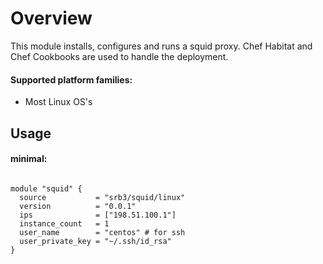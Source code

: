 # Overview
This module installs, configures and runs a squid proxy. Chef Habitat and Chef Cookbooks are used to handle the deployment. 

#### Supported platform families:
 * Most Linux OS's

## Usage

#### minimal:
```hcl

module "squid" {
  source           = "srb3/squid/linux"
  version          = "0.0.1"
  ips              = ["198.51.100.1"]
  instance_count   = 1
  user_name        = "centos" # for ssh
  user_private_key = "~/.ssh/id_rsa"
}
```
